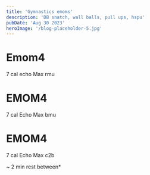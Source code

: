 ```yaml
---
title: 'Gymnastics emoms'
description: 'DB snatch, wall balls, pull ups, hspu'
pubDate: 'Aug 30 2023'
heroImage: '/blog-placeholder-5.jpg'
---
```

# Emom4
7 cal echo
Max rmu

# EMOM4
7 cal Echo
Max bmu

# EMOM4
7 cal Echo
Max c2b

~ 2 min rest between*
